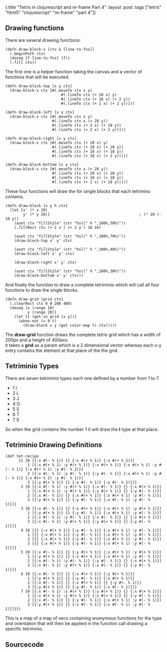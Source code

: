 {:title "Tetris in clojurescript and re-frame Part 4"
 :layout :post
 :tags  ["tetris" "html5" "clojuresrcipt" "re-frame" "part 4"]}

## Drawing functions

There are several drawing functions:

    (defn draw-block-x [ctx & [line-to-fns]]
      (.beginPath ctx)
      (doseq [f line-to-fns] (f))
      (.fill ctx))
      
The first one is a helper function taking the canvas and a vector of functions that will be executed.
    
    (defn draw-block-top [x y ctx]
      (draw-block-x ctx [#(.moveTo ctx x y)
                             #(.lineTo ctx (+ 20 x) y)
                             #(.lineTo ctx (+ 18 x) (+ 2 y))
                             #(.lineTo ctx (+ 2 x) (+ 2 y))]))
    
    (defn draw-block-left [x y ctx]
      (draw-block-x ctx [#(.moveTo ctx x y)
                         #(.lineTo ctx x (+ 20 y))
                         #(.lineTo ctx (+ 2 x) (+ 18 y))
                         #(.lineTo ctx (+ 2 x) (+ 2 y))]))
    
    (defn draw-block-right [x y ctx]
      (draw-block-x ctx [#(.moveTo ctx (+ 20 x) y)
                         #(.lineTo ctx (+ 20 x) (+ 20 y))
                         #(.lineTo ctx (+ 18 x) (+ 18 y))
                         #(.lineTo ctx (+ 18 x) (+ 2 y))]))
    
    (defn draw-block-bottom [x y ctx]
      (draw-block-x ctx [#(.moveTo ctx x (+ 20 y))
                         #(.lineTo ctx (+ 20 x) (+ 20 y))
                         #(.lineTo ctx (+ 18 x) (+ 18 y))
                         #(.lineTo ctx (+ 2 x) (+ 18 y))]))
                         
These four functions will draw the for single blocks that each tetrimino contains.

    (defn draw-block [x y h ctx]
      (let [x' (* x 20)
            y' (* y 20)]                                        ; (* 20 (- 19 y))
        (aset ctx "fillStyle" (str "hsl(" h ",100%,50%)"))
        (.fillRect ctx (+ 2 x') (+ 2 y') 16 16)
    
        (aset ctx "fillStyle" (str "hsl(" h ",100%,70%)"))
        (draw-block-top x' y' ctx)
    
        (aset ctx "fillStyle" (str "hsl(" h ",100%,40%)"))
        (draw-block-left x' y' ctx)
    
        (draw-block-right x' y' ctx)
    
        (aset ctx "fillStyle" (str "hsl(" h ",100%,30%)"))
        (draw-block-bottom x' y' ctx)))
        
And finally the function to draw a complete tetriminio which will call all four functions to draw the single blocks.


    (defn draw-grid [grid ctx]
      (.clearRect ctx 0 0 200 400)
      (doseq [x (range 10)
              y (range 20)]
        (let [t (get-in grid [x y])]
          (when-not (= 0 t)
            (draw-block x y (get color-map t) ctx)))))

The **draw-grid** function draws the complete tetris grid which has a width of 200px and a height of 400pxs.  
 it takes a **grid** as a param which is a 2 dimensional vector whereas each x-y entry contains the element at that
 place of the the grid.   

## Tetriminio Types

There are seven tetriminio types each one defined by a number from 1 to 7. 
* 1 I 
* 2 L 
* 3 J 
* 4 O 
* 5 S 
* 6 T 
* 7 S

So when the grid contains the number 1 it will draw the **I** type at that place.

## Tetriminio Drawing Definitions

    (def tet-recipe
          {1 {0 [{:x #(- % 1)} {} {:x #(+ % 1)} {:x #(+ % 2)}]
              1 [{:x #(+ % 1) :y #(+ % 1)} {:x #(+ % 1)} {:x #(+ % 1) :y #(- % 1)} {:x #(+ % 1) :y #(- % 2)}]
              2 [{:x #(- % 1) :y #(- % 1)} {:y #(- % 1)} {:x #(+ % 1) :y #(- % 1)} {:x #(+ % 2) :y #(- % 1)}]
              3 [{:y #(+ % 1)} {} {:y #(- % 1)} {:y #(- % 2)}]}
           2 {0 [{:x #(- % 1) :y #(+ % 1)} {:x #(- % 1)} {} {:x #(+ % 1)}]
              1 [{:x #(+ % 1) :y #(+ % 1)} {:y #(+ % 1)} {} {:y #(- % 1)}]
              2 [{:x #(- % 1)} {} {:x #(+ % 1)} {:x #(+ % 1) :y #(- % 1)}]
              3 [{:y #(+ % 1)} {} {:y #(- % 1)} {:x #(- % 1) :y #(- % 1)}]}
           3 {0 [{:x #(- % 1)} {} {:x #(+ % 1)} {:x #(+ % 1) :y #(+ % 1)}]
              1 [{:y #(+ % 1)} {} {:y #(- % 1)} {:x #(+ % 1) :y #(- % 1)}]
              2 [{:x #(- % 1) :y #(- % 1)} {:x #(- % 1)} {} {:x #(+ % 1)}]
              3 [{:x #(- % 1) :y #(+ % 1)} {:y #(+ % 1)} {} {:y #(- % 1)}]}
           4 {0 [{} {:x #(+ % 1)} {:y #(- % 1)} {:x #(+ % 1) :y #(- % 1)}]
              1 [{} {:x #(+ % 1)} {:y #(- % 1)} {:x #(+ % 1) :y #(- % 1)}]
              2 [{} {:x #(+ % 1)} {:y #(- % 1)} {:x #(+ % 1) :y #(- % 1)}]
              3 [{} {:x #(+ % 1)} {:y #(- % 1)} {:x #(+ % 1) :y #(- % 1)}]}
           5 {0 [{:x #(- % 1)} {} {:y #(+ % 1)} {:x #(+ % 1) :y #(+ % 1)}]
              1 [{:y #(+ % 1)} {} {:x #(+ % 1)} {:x #(+ % 1) :y #(- % 1)}]
              2 [{:x #(- % 1) :y #(- % 1)} {:y #(- % 1)} {} {:x #(+ % 1)}]
              3 [{:x #(- % 1) :y #(+ % 1)} {:x #(- % 1)} {} {:y #(- % 1)}]}
           6 {0 [{:x #(- % 1)} {} {:x #(+ % 1)} {:y #(+ % 1)}]
              1 [{:y #(+ % 1)} {} {:y #(- % 1)} {:x #(+ % 1)}]
              2 [{:x #(- % 1)} {} {:x #(+ % 1)} {} {:y #(- % 1)}]
              3 [{:y #(+ % 1)} {} {:y #(- % 1)} {:x #(- % 1)}]}
           7 {0 [{:x #(- % 1) :y #(+ % 1)} {:y #(+ % 1)} {} {:x #(+ % 1)}]
              1 [{:x #(+ % 1) :y #(+ % 1)} {:x #(+ % 1)} {} {:y #(- % 1)}]
              2 [{:x #(- % 1)} {} {:y #(- % 1)} {:x #(+ % 1) :y #(- % 1)}]
              3 [{:y #(+ % 1)} {} {:x #(- % 1)} {:x #(- % 1) :y #(- % 1)}]}})
              
This is a map of a map of vecs containing anonymous functions for the type and orientation that will then be applied
in the function call drawing a specific tetriminio.

## Sourcecode